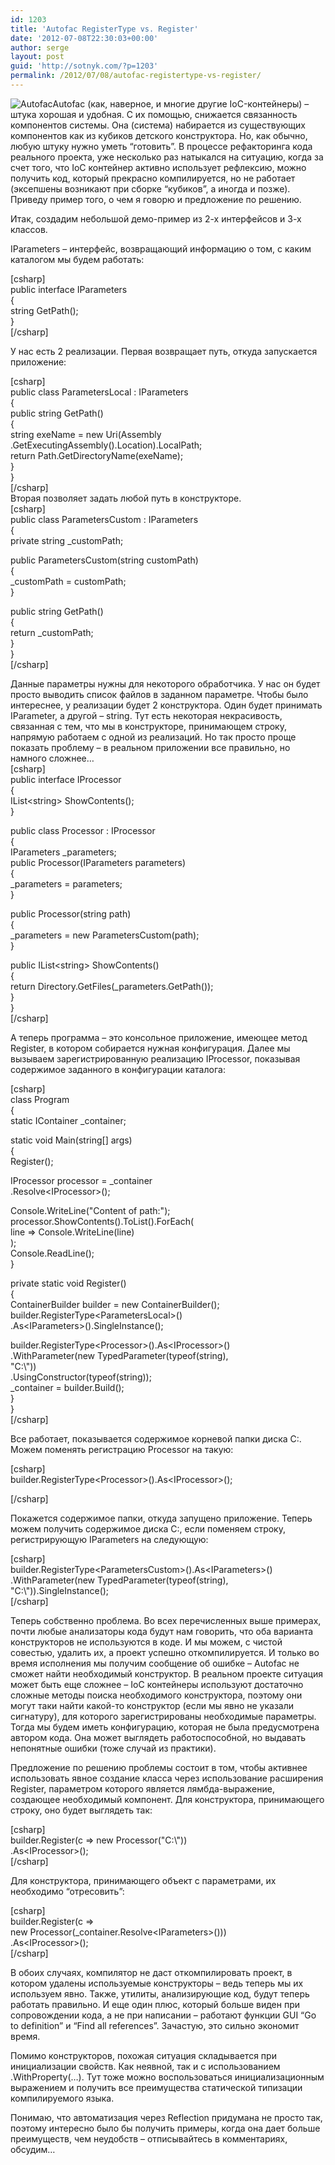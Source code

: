 ```yaml
---
id: 1203
title: 'Autofac RegisterType vs. Register'
date: '2012-07-08T22:30:03+00:00'
author: serge
layout: post
guid: 'http://sotnyk.com/?p=1203'
permalink: /2012/07/08/autofac-registertype-vs-register/
---
```


![](https://sotnyk.github.io/wp-content/uploads/2012/07/Autofac.png "Autofac")Autofac (как, наверное, и многие другие IoC-контейнеры) – штука хорошая и удобная. С их помощью, снижается связанность компонентов системы. Она (система) набирается из существующих компонентов как из кубиков детского конструктора. Но, как обычно, любую штуку нужно уметь “готовить”. В процессе рефакторинга кода реального проекта, уже несколько раз натыкался на ситуацию, когда за счет того, что IoC контейнер активно использует рефлексию, можно получить код, который прекрасно компилируется, но не работает (эксепшены возникают при сборке “кубиков”, а иногда и позже). Приведу пример того, о чем я говорю и предложение по решению.

Итак, создадим небольшой демо-пример из 2-х интерфейсов и 3-х классов.  
  
IParameters – интерфейс, возвращающий информацию о том, с каким каталогом мы будем работать:

\[csharp\]  
public interface IParameters  
{  
 string GetPath();  
}  
\[/csharp\]

У нас есть 2 реализации. Первая возвращает путь, откуда запускается приложение:

\[csharp\]  
public class ParametersLocal : IParameters  
{  
 public string GetPath()  
 {  
 string exeName = new Uri(Assembly  
 .GetExecutingAssembly().Location).LocalPath;  
 return Path.GetDirectoryName(exeName);  
 }  
}  
\[/csharp\]  
Вторая позволяет задать любой путь в конструкторе.  
\[csharp\]  
public class ParametersCustom : IParameters  
{  
 private string \_customPath;

 public ParametersCustom(string customPath)  
 {  
 \_customPath = customPath;  
 }

 public string GetPath()  
 {  
 return \_customPath;  
 }  
}  
\[/csharp\]

Данные параметры нужны для некоторого обработчика. У нас он будет просто выводить список файлов в заданном параметре. Чтобы было интереснее, у реализации будет 2 конструктора. Один будет принимать IParameter, а другой – string. Тут есть некоторая некрасивость, связанная с тем, что мы в конструкторе, принимающем строку, напрямую работаем с одной из реализаций. Но так просто проще показать проблему – в реальном приложении все правильно, но намного сложнее…  
\[csharp\]  
public interface IProcessor  
{  
 IList&lt;string&gt; ShowContents();  
}

public class Processor : IProcessor  
{  
 IParameters \_parameters;  
 public Processor(IParameters parameters)  
 {  
 \_parameters = parameters;  
 }

 public Processor(string path)  
 {  
 \_parameters = new ParametersCustom(path);  
 }

 public IList&lt;string&gt; ShowContents()  
 {  
 return Directory.GetFiles(\_parameters.GetPath());  
 }  
}  
\[/csharp\]

А теперь программа – это консольное приложение, имеющее метод Register, в котором собирается нужная конфигурация. Далее мы вызываем зарегистрированную реализацию IProcessor, показывая содержимое заданного в конфигурации каталога:

\[csharp\]  
class Program  
{  
 static IContainer \_container;

 static void Main(string\[\] args)  
 {  
 Register();

 IProcessor processor = \_container  
 .Resolve&lt;IProcessor&gt;();

 Console.WriteLine("Content of path:");  
 processor.ShowContents().ToList().ForEach(  
 line =&gt; Console.WriteLine(line)  
 );  
 Console.ReadLine();  
 }

 private static void Register()  
 {  
 ContainerBuilder builder = new ContainerBuilder();  
 builder.RegisterType&lt;ParametersLocal&gt;()  
 .As&lt;IParameters&gt;().SingleInstance();

 builder.RegisterType&lt;Processor&gt;().As&lt;IProcessor&gt;()  
 .WithParameter(new TypedParameter(typeof(string),  
 "C:\\"))  
 .UsingConstructor(typeof(string));  
 \_container = builder.Build();  
 }  
}  
\[/csharp\]

Все работает, показывается содержимое корневой папки диска C:. Можем поменять регистрацию Processor на такую:

\[csharp\]  
 builder.RegisterType&lt;Processor&gt;().As&lt;IProcessor&gt;();

\[/csharp\]

Покажется содержимое папки, откуда запущено приложение. Теперь можем получить содержимое диска C:, если поменяем строку, регистрирующую IParameters на следующую:

\[csharp\]  
 builder.RegisterType&lt;ParametersCustom&gt;().As&lt;IParameters&gt;()  
 .WithParameter(new TypedParameter(typeof(string),  
 "C:\\")).SingleInstance();  
\[/csharp\]

Теперь собственно проблема. Во всех перечисленных выше примерах, почти любые анализаторы кода будут нам говорить, что оба варианта конструкторов не используются в коде. И мы можем, с чистой совестью, удалить их, а проект успешно откомпилируется. И только во время исполнения мы получим сообщение об ошибке – Autofac не сможет найти необходимый конструктор. В реальном проекте ситуация может быть еще сложнее – IoC контейнеры используют достаточно сложные методы поиска необходимого конструктора, поэтому они могут таки найти какой-то конструктор (если мы явно не указали сигнатуру), для которого зарегистрированы необходимые параметры. Тогда мы будем иметь конфигурацию, которая не была предусмотрена автором кода. Она может выглядеть работоспособной, но выдавать непонятные ошибки (тоже случай из практики).

Предложение по решению проблемы состоит в том, чтобы активнее использовать явное создание класса через использование расширения Register, параметром которого является лямбда-выражение, создающее необходимый компонент. Для конструктора, принимающего строку, оно будет выглядеть так:

\[csharp\]  
 builder.Register(c =&gt; new Processor("C:\\"))  
 .As&lt;IProcessor&gt;();  
\[/csharp\]

Для конструктора, принимающего объект с параметрами, их необходимо “отресовить”:

\[csharp\]  
 builder.Register(c =&gt;  
 new Processor(\_container.Resolve&lt;IParameters&gt;()))  
 .As&lt;IProcessor&gt;();  
\[/csharp\]

В обоих случаях, компилятор не даст откомпилировать проект, в котором удалены используемые конструкторы – ведь теперь мы их используем явно. Также, утилиты, анализирующие код, будут теперь работать правильно. И еще один плюс, который больше виден при сопровождении кода, а не при написании – работают функции GUI “Go to definition” и “Find all references”. Зачастую, это сильно экономит время.

Помимо конструкторов, похожая ситуация складывается при инициализации свойств. Как неявной, так и с использованием .WithProperty(…). Тут тоже можно воспользоваться инициализационным выражением и получить все преимущества статической типизации компилируемого языка.

Понимаю, что автоматизация через Reflection придумана не просто так, поэтому интересно было бы получить примеры, когда она дает больше преимуществ, чем неудобств – отписывайтесь в комментариях, обсудим…